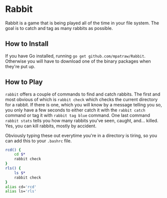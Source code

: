 
# Rabbit

Rabbit is a game that is being played all of the time in your file system. The goal is to catch and tag as many rabbits as possible.

## How to Install

If you have Go installed, running `go get github.com/mpatraw/Rabbit`. Otherwise you will have to download one of the binary packages when they're put up.

## How to Play

`rabbit` offers a couple of commands to find and catch rabbits. The first and most obvious of which is `rabbit check` which checks the current directory for a rabbit. If there is one, which you will know by a message telling you so, you only have a few seconds to either catch it with the `rabbit catch` command or tag it with `rabbit tag blue` command. One last command `rabbit stats` tells you how many rabbits you've seen, caught, and... killed. Yes, you can kill rabbits, mostly by accident.

Obviously typing these out everytime you're in a directory is tiring, so you can add this to your `.bashrc` file.

```bash
rcd() {
	cd $*
	rabbit check
}
rls() {
	ls $*
	rabbit check
}
alias cd='rcd'
alias ls='rls'
```
